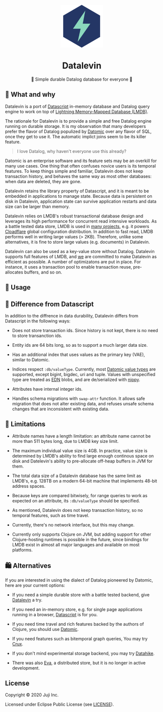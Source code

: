 <p align="center"><img src="logo.png" alt="datalevin logo" height="140"></img></p>
<h1 align="center">Datalevin</h1> 
<p align="center"> 🧘 Simple durable Datalog database for everyone 💽 </p>

## :hear_no_evil: What and why

Datalevin is a port of [Datascript](https://github.com/tonsky/datascript) in-memory database and Datalog query
engine to work on top of [Lightning Memory-Mapped Database (LMDB)](https://en.wikipedia.org/wiki/Lightning_Memory-Mapped_Database).

The rationale for Datalevin is to provide a simple and free Datalog engine running on durable storage.  It is my observation that many developers prefer the flavor of Datalog populized by [Datomic](https://www.datomic.com) over any flavor of SQL, once they get to use it.  The automatic implict joins seem to be its killer feature.

> I love Datalog, why haven't everyone use this already? 

Datomic is an enterprise software and its feature sets may be an overkill for many use cases. One thing that often confuses novice users is its temporal features. To keep things simple and familiar, Datalevin does not keep transaction history, and behaves the same way as most other databases: when data are deleted, they are gone.

Datalevin retains the library property of Datascript, and it is meant to be embedded in applications to manage state. Because data is persistent on disk in Datalevin, application state can survive application restarts and data size can be larger than memory.  

Datalevin relies on LMDB's robust transactional database design and leverages its high performance for concurrent read intensive workloads. As a battle tested data store, LMDB is used in [many projects](https://symas.com/lmdb/technical/#projects), e.g. it powers [Cloadflare](https://blog.cloudflare.com/introducing-quicksilver-configuration-distribution-at-internet-scale/) global configuration distribution. In addition to fast read, LMDB performs well in writing large values (> 2KB). Therefore, unlike some alternatives, it is fine to store large values (e.g. documents) in Datalevin. 

Datalevin can also be used as a key-value store without Datalog. Datalevin supports full features of LMDB, and [we](https://juji.io) are committed to make Datalevin as efficient as possible. A number of optimizatons are put in place. For instance, it uses a transaction pool to enable transaction reuse, pre-allocates buffers, and so on. 

## :tada: Usage


## :floppy_disk: Difference from Datascript

In addition to the diffrence in data durability, Datalevin differs from Datascript in the following ways:

* Does not store transaction ids. Since history is not kept, there is no need to store transanction ids.

* Entity ids are 64 bits long, so as to support a much larger data size.  

* Has an additional index that uses values as the primary key (VAE), similar to Datomic.

* Indices respect `:db/valueType`. Currently, most [Datomic value types](https://docs.datomic.com/on-prem/schema.html#value-types) are supported, except bigint, bigdec, uri and tuple. Values with unspecified type are treated as [EDN](https://en.wikipedia.org/wiki/Extensible_Data_Notation) blobs, and are de/serialized with [nippy](https://github.com/ptaoussanis/nippy). 

* Attributes have internal integer ids. 

* Handles schema migrations with `swap-attr` function. It allows safe migration that does not alter existing data, and refuses unsafe schema changes that are inconsistent with existing data.


## :baby: Limitations

* Attribute names have a length limitation: an attribute name cannot be more than 511 bytes long, due to LMDB key size limit.

* The maximum individual value size is 4GB. In practice, value size is determined by LMDB's ability to find large enough continous space on disk and Datelevin's ability to pre-allocate off-heap buffers in JVM for them. 

* The total data size of a Datalevin database has the same limit as LMDB's, e.g. 128TB on a modern 64-bit machine that implements 48-bit address spaces.

* Because keys are compared bitwisely, for range queries to work as expected on an attribute, its `:db/valueType` should be specified.

* As mentioned, Datalevin does not keep transaction history, so no temporal features, such as time travel.

* Currently, there's no network interface, but this may change.

* Currently only supports Clojure on JVM, but adding support for other Clojure-hosting runtimes is possible in the future, since bindings for LMDB exist in almost all major languages and available on most platforms.

## :shopping: Alternatives

If you are interested in using the dialect of Datalog pioneered by Datomic, here are your current options:

* If you need a simple durable store with a battle tested backend, give [Datalevin](https://github.com/juji-io/datalevin) a try.

* If you need an in-memory store, e.g. for single page applications running in a browser, [Datascript](https://github.com/tonsky/datascript) is for you.

* If you need time travel and rich features backed by the authors of Clojure, you should use [Datomic](https://www.datomic.com).

* If you need features such as bitemporal graph queries, You may try [Crux](https://github.com/juxt/crux).

* If you don't mind experimental storage backend, you may try [Datahike](https://github.com/replikativ/datahike).

* There was also [Eva](https://github.com/Workiva/eva/), a distributed store, but it is no longer in active development.

## License

Copyright © 2020 Juji Inc.

Licensed under Eclipse Public License (see [LICENSE](LICENSE)).
